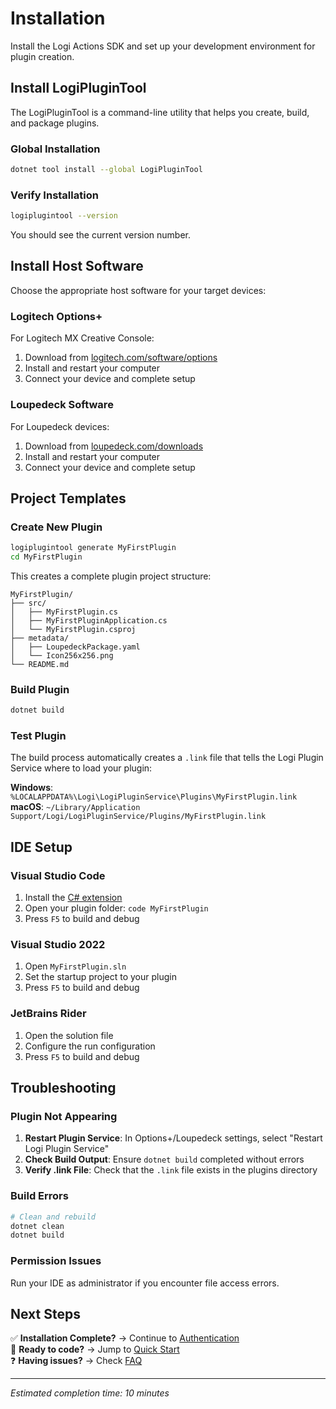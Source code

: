 # Installation

Install the Logi Actions SDK and set up your development environment for plugin creation.

## Install LogiPluginTool

The LogiPluginTool is a command-line utility that helps you create, build, and package plugins.

### Global Installation

```bash
dotnet tool install --global LogiPluginTool
```

### Verify Installation

```bash
logiplugintool --version
```

You should see the current version number.

## Install Host Software

Choose the appropriate host software for your target devices:

### Logitech Options+

For Logitech MX Creative Console:

1. Download from [logitech.com/software/options](https://www.logitech.com/software/options.html)
2. Install and restart your computer
3. Connect your device and complete setup

### Loupedeck Software

For Loupedeck devices:

1. Download from [loupedeck.com/downloads](https://loupedeck.com/downloads/)
2. Install and restart your computer  
3. Connect your device and complete setup

## Project Templates

### Create New Plugin

```bash
logiplugintool generate MyFirstPlugin
cd MyFirstPlugin
```

This creates a complete plugin project structure:

```
MyFirstPlugin/
├── src/
│   ├── MyFirstPlugin.cs
│   ├── MyFirstPluginApplication.cs
│   └── MyFirstPlugin.csproj
├── metadata/
│   ├── LoupedeckPackage.yaml
│   └── Icon256x256.png
└── README.md
```

### Build Plugin

```bash
dotnet build
```

### Test Plugin

The build process automatically creates a `.link` file that tells the Logi Plugin Service where to load your plugin:

**Windows**: `%LOCALAPPDATA%\Logi\LogiPluginService\Plugins\MyFirstPlugin.link`  
**macOS**: `~/Library/Application Support/Logi/LogiPluginService/Plugins/MyFirstPlugin.link`

## IDE Setup

### Visual Studio Code

1. Install the [C# extension](https://marketplace.visualstudio.com/items?itemName=ms-dotnettools.csharp)
2. Open your plugin folder: `code MyFirstPlugin`
3. Press `F5` to build and debug

### Visual Studio 2022

1. Open `MyFirstPlugin.sln`
2. Set the startup project to your plugin
3. Press `F5` to build and debug

### JetBrains Rider

1. Open the solution file
2. Configure the run configuration
3. Press `F5` to build and debug

## Troubleshooting

### Plugin Not Appearing

1. **Restart Plugin Service**: In Options+/Loupedeck settings, select "Restart Logi Plugin Service"
2. **Check Build Output**: Ensure `dotnet build` completed without errors
3. **Verify .link File**: Check that the `.link` file exists in the plugins directory

### Build Errors

```bash
# Clean and rebuild
dotnet clean
dotnet build
```

### Permission Issues

Run your IDE as administrator if you encounter file access errors.

## Next Steps

✅ **Installation Complete?** → Continue to [Authentication](./authentication.md)  
🚀 **Ready to code?** → Jump to [Quick Start](./quick-start.md)  
❓ **Having issues?** → Check [FAQ](./faq.md)

---

*Estimated completion time: 10 minutes*